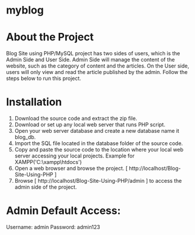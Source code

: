 # myblog
 # About the Project
Blog Site using PHP/MySQL project has two sides of users, which is the Admin Side and User Side. Admin Side will manage the content of the website, such as the category of content and the articles. On the User side, users will only view and read the article published by the admin. Follow the steps below to run this project.

# Installation
1. Download the source code and extract the zip file.
2. Download or set up any local web server that runs PHP script.
3. Open your web server database and create a new database name it blog_db.
4. Import the SQL file located in the database folder of the source code.
5. Copy and paste the source code to the location where your local web server accessing your local projects. Example for XAMPP('C:\xampp\htdocs')
6. Open a web browser and browse the project. [ http://localhost/Blog-Site-Using-PHP ]
7. Browse [ http://localhost/Blog-Site-Using-PHP/admin ] to access the admin side of the project.

# Admin Default Access:
Username: admin
Password: admin123
